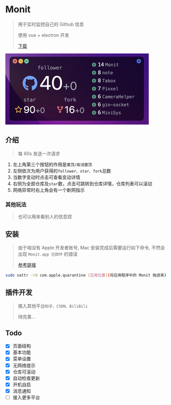 # Monit

> 用于实时监控自己的 Github 信息
> 
> 使用 vue + electron 开发
> 
> [下载](https://github.com/fzf404/Monit/releases)

<img src="./show.jpeg" alt="首页展示图" style="zoom: 50%;" />

## 介绍

> 每 60s 发送一次请求

1. 左上角第三个按钮的作用是`置顶/取消置顶`
2. 左侧依次为用户获得的`follower、star、fork`总数
3. 当数字变动时点击可查看变动详情
4. 右侧为全部仓库及`star`数，点击可跳转到仓库详情，仓库列表可以滚动
5. 网络异常时右上角会有一个断网指示

### 其他玩法

> 也可以用来看别人的信息捏



## 安装

> 由于咱没有 Apple 开发者账号, Mac 安装完成后需要运行如下命令, 不然会出现 `Monit.app 已损坏` 的错误
> 
> [参考链接](https://macwk.com/article/macos-file-damage)


```bash
sudo xattr -rd com.apple.quarantine [应用位置](将应用程序中的 Monit 拖进来)
```

## 插件开发

> 接入其他平台`知乎、CSDN、BiliBili`
> 
> 待完善...


## Todo

- [x] 页面结构
- [x] 基本功能
- [x] 菜单设置
- [x] 无网络提示
- [x] 仓库可滚动
- [x] 自动检查更新
- [x] 开机自启
- [x] 消息通知
- [ ] 接入更多平台